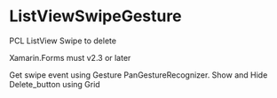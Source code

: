 # ListViewSwipeGesture
PCL ListView Swipe to delete

Xamarin.Forms must v2.3 or later

Get swipe event using Gesture PanGestureRecognizer.
Show and Hide Delete_button using Grid
